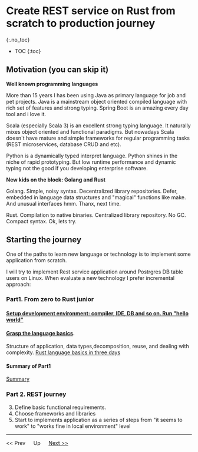 # Create REST service on Rust from scratch to production journey
{:.no_toc}

* TOC
{:toc}

## Motivation (you can skip it)

**Well known programming languages**

More than 15 years I has been using Java as primary language for job and pet projects. 
Java is a mainstream object oriented compiled language with rich set of features and strong typing. Spring Boot is an amazing every day tool and i love it. 

Scala (especially Scala 3) is an excellent strong typing language. It naturally mixes object oriented and functional paradigms. But nowadays Scala doesn`t have mature and simple frameworks for regular programming tasks (REST microservices, database CRUD and etc).

Python is a dynamically typed interpret language. Python shines in the niche of rapid prototyping. But low runtime performance and dynamic typing not the good if you developing enterprise software.

**New kids on the block: Golang and Rust**

Golang. Simple, noisy syntax. Decentralized library repositories. Defer, embedded in language data structures and "magical" functions like make. And unusual interfaces hmm. Thanx, next time.

Rust. Compilation to native binaries. Centralized library repository. No GC. Compact syntax. Ok, lets try.

## Starting the journey
One of the paths to learn new language or technology is to implement some application from scratch.

I will try to implement Rest service application around Postrgres DB table users on Linux.
When evaluate a new technology I prefer incremental approach:

### Part1. From zero to Rust junior

#### [Setup development environment: compiler, IDE, DB and so on. Run "hello world"](part1/index.md)
#### [Grasp the language basics](part1/rust_basics/index.md). 
Structure of application, data types,decomposition, reuse, and dealing with complexity. [Rust language basics in three days](./part1/rust_basics/index.md) 

#### Summary of Part1
[Summary](./part1/summary.md)
### Part 2. REST journey

3. Define basic functional requirements.
4. Choose frameworks and libraries
5. Start to implements application as a series of steps from "it seems to work" to "works fine in local environment" level 

---
<< Prev &emsp; Up &emsp; [Next >>](./part1/index.md)

